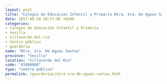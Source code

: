 ```yaml
---
layout: post
title: "Colegio de Educación Infantil y Primaria Ntra. Sra. De Aguas Santas"
date: 2017-09-20 20:57:05 +0200
categories:
- Colegio de Educación Infantil y Primaria
- sevilla
- villaverde-del-rio
- Centro público
- guarderia
name: "Ntra. Sra. De Aguas Santas"
province: "Sevilla"
location: "Villaverde del Rio"
code: "41008088"
type: "Centro público"
permalink: /guarderias/ntra-sra-de-aguas-santas.html
---
```

